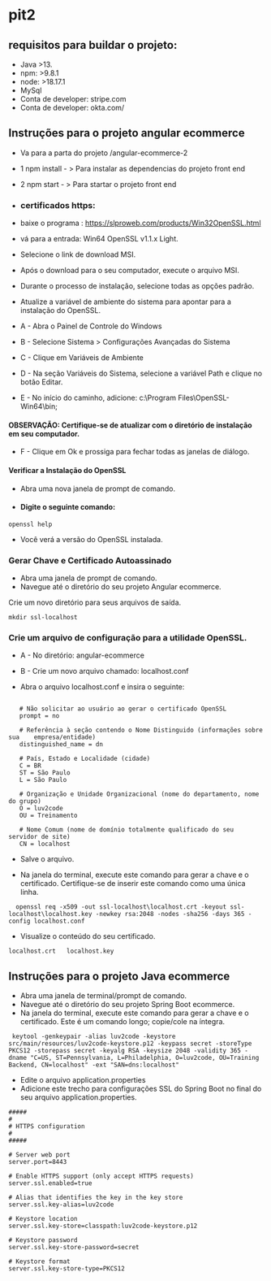 # pit2

## requisitos para buildar o projeto:
 - Java >13.
 - npm: >9.8.1
 - node: >18.17.1
 - MySql
 - Conta de developer: stripe.com
 - Conta de developer: okta.com/

## Instruções para o projeto angular ecommerce
- Va para a parta do  projeto /angular-ecommerce-2
- 1 npm install - > Para instalar as dependencias do projeto front end
- 2 npm start - > Para startar o projeto front end
 - ### certificados https:
 - baixe o programa :
  https://slproweb.com/products/Win32OpenSSL.html

 - vá para a entrada: Win64 OpenSSL v1.1.x Light.

 - Selecione o link de download MSI.

 - Após o download para o seu computador, execute o arquivo MSI.

 - Durante o processo de instalação, selecione todas as opções padrão.

 - Atualize a variável de ambiente do sistema para apontar para a instalação do OpenSSL.

 - A - Abra o Painel de Controle do Windows

 - B - Selecione Sistema > Configurações Avançadas do Sistema

 - C - Clique em Variáveis de Ambiente

 - D - Na seção Variáveis do Sistema, selecione a variável Path e clique no botão Editar.

 - E - No início do caminho, adicione: c:\Program Files\OpenSSL-Win64\bin;

 #### OBSERVAÇÃO: Certifique-se de atualizar com o diretório de instalação em seu computador.

 - F - Clique em Ok e prossiga para fechar todas as janelas de diálogo.

 #### Verificar a Instalação do OpenSSL

 - Abra uma nova janela de prompt de comando.

 - #### Digite o seguinte comando:

```
openssl help
```
 - Você verá a versão do OpenSSL instalada.

### Gerar Chave e Certificado Autoassinado
 - Abra uma janela de prompt de comando.
 - Navegue até o diretório do seu projeto Angular ecommerce.

 Crie um novo diretório para seus arquivos de saída.

 ```
 mkdir ssl-localhost
 ```

 ### Crie um arquivo de configuração para a utilidade OpenSSL.

- A - No diretório: angular-ecommerce

- B - Crie um novo arquivo chamado: localhost.conf

 - Abra o arquivo localhost.conf e insira o seguinte:
 ```

    # Não solicitar ao usuário ao gerar o certificado OpenSSL
    prompt = no

    # Referência à seção contendo o Nome Distinguido (informações sobre sua    empresa/entidade)
    distinguished_name = dn

    # País, Estado e Localidade (cidade)
    C = BR
    ST = São Paulo
    L = São Paulo

    # Organização e Unidade Organizacional (nome do departamento, nome do grupo)
    O = luv2code
    OU = Treinamento

    # Nome Comum (nome de domínio totalmente qualificado do seu servidor de site)
    CN = localhost
 ```

 - Salve o arquivo.

- Na janela do terminal, execute este comando para gerar a chave e o certificado. Certifique-se de inserir este comando como uma única linha.
 ```
   openssl req -x509 -out ssl-localhost\localhost.crt -keyout ssl-localhost\localhost.key -newkey rsa:2048 -nodes -sha256 -days 365 -config localhost.conf
```

 - Visualize o conteúdo do seu certificado. 
 ```
localhost.crt   localhost.key
 ```


## Instruções para o projeto Java ecommerce

 - Abra uma janela de terminal/prompt de comando.
 - Navegue até o diretório do seu projeto Spring Boot ecommerce.
 - Na janela do terminal, execute este comando para gerar a chave e o certificado. Este é um comando longo; copie/cole na íntegra.

 ```
  keytool -genkeypair -alias luv2code -keystore src/main/resources/luv2code-keystore.p12 -keypass secret -storeType PKCS12 -storepass secret -keyalg RSA -keysize 2048 -validity 365 -dname "C=US, ST=Pennsylvania, L=Philadelphia, O=luv2code, OU=Training Backend, CN=localhost" -ext "SAN=dns:localhost"
```

- Edite o arquivo application.properties
- Adicione este trecho para configurações SSL do Spring Boot no final do seu arquivo application.properties.

  
```
#####
#
# HTTPS configuration
#
#####

# Server web port
server.port=8443

# Enable HTTPS support (only accept HTTPS requests)
server.ssl.enabled=true

# Alias that identifies the key in the key store
server.ssl.key-alias=luv2code

# Keystore location
server.ssl.key-store=classpath:luv2code-keystore.p12

# Keystore password
server.ssl.key-store-password=secret

# Keystore format
server.ssl.key-store-type=PKCS12
``` 
